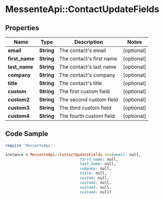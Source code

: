 # MessenteApi::ContactUpdateFields

## Properties

Name | Type | Description | Notes
------------ | ------------- | ------------- | -------------
**email** | **String** | The contact&#39;s email | [optional] 
**first_name** | **String** | The contact&#39;s first name | [optional] 
**last_name** | **String** | The contact&#39;s last name | [optional] 
**company** | **String** | The contact&#39;s company | [optional] 
**title** | **String** | The contact&#39;s title | [optional] 
**custom** | **String** | The first custom field | [optional] 
**custom2** | **String** | The second custom field | [optional] 
**custom3** | **String** | The third custom field | [optional] 
**custom4** | **String** | The fourth custom field | [optional] 

## Code Sample

```ruby
require 'MessenteApi'

instance = MessenteApi::ContactUpdateFields.new(email: null,
                                 first_name: null,
                                 last_name: null,
                                 company: null,
                                 title: null,
                                 custom: null,
                                 custom2: null,
                                 custom3: null,
                                 custom4: null)
```


